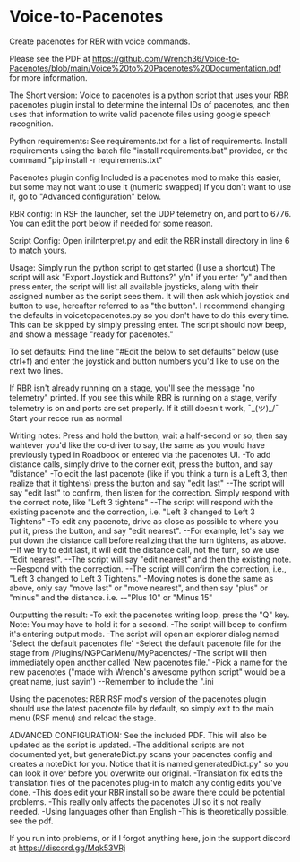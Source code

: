 # Voice-to-Pacenotes
Create pacenotes for RBR with voice commands.

Please see the PDF at https://github.com/Wrench36/Voice-to-Pacenotes/blob/main/Voice%20to%20Pacenotes%20Documentation.pdf for more information.

The Short version:
Voice to pacenotes is a python script that uses your RBR pacenotes plugin instal to determine the internal IDs of pacenotes, and then uses that information to write valid pacenote files using google speech recognition.

Python requirements:
See requirements.txt for a list of requirements.
Install requirements using the batch file "install requirements.bat" provided, or the 
command "pip install -r requirements.txt"

Pacenotes plugin config
Included is a pacenotes mod to make this easier, but some may not want to use it (numeric swapped)
If you don't want to use it, go to "Advanced configuration" below.

RBR config:
In RSF the launcher, set the UDP telemetry on, and port to 6776. You can edit the 
port below if needed for some reason.

Script Config:
Open iniInterpret.py and edit the RBR install directory in line 6 to match yours.

Usage:
Simply run the python script to get started (I use a shortcut)
The script will ask "Export Joystick and Buttons?” y/n" if you enter "y" and then press enter, the script will list all available joysticks, along with their assigned number as the script sees them. It will then ask which joystick and button to use, hereafter referred to as "the button".
I recommend changing the defaults in voicetopacenotes.py so you don't have to do this every time.
This can be skipped by simply pressing enter.
The script should now beep, and show a message "ready for pacenotes."

To set defaults:
  Find the line "#Edit the below to set defaults" below (use ctrl+f) and enter the joystick and button numbers you'd like to use on the next two lines.
  
If RBR isn't already running on a stage, you'll see the message "no telemetry" printed.
If you see this while RBR is running on a stage, verify telemetry is on and ports are set properly.
If it still doesn't work, ¯\_(ツ)_/¯
Start your recce run as normal

Writing notes:
Press and hold the button, wait a half-second or so, then say wahtever you'd like the co-driver to say, the same as you would have previously typed in Roadbook or entered via the pacenotes UI.
-To add distance calls, simply drive to the corner exit, press the button, and say "distance"
-To edit the last pacenote (like if you think a turn is a Left 3, then realize that it tightens) press the button and say "edit last"
  --The script will say "edit last" to confirm, then listen for the correction. Simply respond with the correct note, like "Left 3 tightens"
  --The script will respond with the existing pacenote and the correction, i.e. "Left 3 changed to Left 3 Tightens"
-To edit any pacenote, drive as close as possible to where you put it, press the button, and say "edit nearest".
  --For example, let's say we put down the distance call before realizing that the turn tightens, as above.
  --If we try to edit last, it will edit the distance call, not the turn, so we use "Edit nearest".
  --The script will say "edit nearest" and then the existing note.
  --Respond with the correction.
  --The script will confirm the correction, i.e., "Left 3 changed to Left 3 Tightens."
-Moving notes is done the same as above, only say "move last" or "move nearest", and then say "plus" or "minus" and the distance. i.e.
  --"Plus 10" or "Minus 15"

Outputting the result:
-To exit the pacenotes writing loop, press the "Q" key. Note: You may have to hold it for a second.
-The script will beep to confirm it's entering output mode.
-The script will open an explorer dialog named 'Select the default pacenotes file'
-Select the default pacenote file for the stage from <Richard Burns Rally Install>/Plugins/NGPCarMenu/MyPacenotes/<stage name>
-The script will then immediately open another called 'New pacenotes file.'
-Pick a name for the new pacenotes ("made with Wrench's awesome python script" would be a great name, just sayin')
  --Remember to include the ".ini

Using the pacenotes:
RBR RSF mod's version of the pacenotes plugin should use the latest pacenote file by default, so simply exit to the main menu (RSF menu) and reload the stage.

ADVANCED CONFIGURATION:
See the included PDF. This will also be updated as the script is updated.
-The additional scripts are not documented yet, but generateDict.py scans your pacenotes config and creates a noteDict for you. Notice that it is named
  generatedDict.py" so you can look it over before you overwrite our original.
-Translation fix edits the translation files of the pacenotes plug-in to match any config edits you've done.
  -This does edit your RBR install so be aware there could be potential problems.
  -This really only affects the pacenotes UI so it's not really needed.
-Using languages other than English
  -This is theoretically possible, see the pdf.
  
If you run into problems, or if I forgot anything here, join the support discord at https://discord.gg/Mqk53VRj













